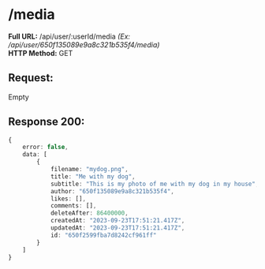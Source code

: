 # /media
**Full URL:** /api/user/:userId/media *(Ex: /api/user/650f135089e9a8c321b535f4/media)*  
**HTTP Method:** GET  
## Request:
Empty
## Response **200**:
```ts
{
    error: false,
    data: [
        {
            filename: "mydog.png",
            title: "Me with my dog",
            subtitle: "This is my photo of me with my dog in my house",
            author: "650f135089e9a8c321b535f4",
            likes: [],
            comments: [],
            deleteAfter: 86400000,
            createdAt: "2023-09-23T17:51:21.417Z",
            updatedAt: "2023-09-23T17:51:21.417Z",
            id: "650f2599fba7d8242cf961ff"
        }
    ]
}
```